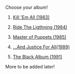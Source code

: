 Choose your album!

1. [Kill 'Em All (1983)](albums/debut)

2. [Ride The Ligthning (1984)](albums/second)

3. [Master of Puppets (1985)](albums/third)

4. [...And Justice For All(1989)](albums/fourth)

5. [The Black Album (1991)](albums/eponymous)

More to be added later!
